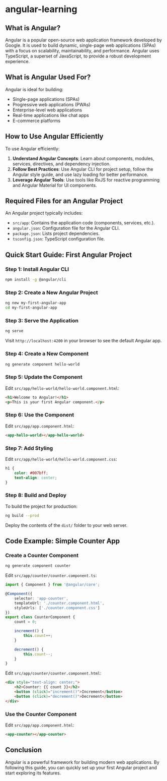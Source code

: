# angular-learning
## What is Angular?

Angular is a popular open-source web application framework developed by Google. It is used to build dynamic, single-page web applications (SPAs) with a focus on scalability, maintainability, and performance. Angular uses TypeScript, a superset of JavaScript, to provide a robust development experience.

## What is Angular Used For?

Angular is ideal for building:
- Single-page applications (SPAs)
- Progressive web applications (PWAs)
- Enterprise-level web applications
- Real-time applications like chat apps
- E-commerce platforms

## How to Use Angular Efficiently

To use Angular efficiently:
1. **Understand Angular Concepts**: Learn about components, modules, services, directives, and dependency injection.
2. **Follow Best Practices**: Use Angular CLI for project setup, follow the Angular style guide, and use lazy loading for better performance.
3. **Leverage Angular Tools**: Use tools like RxJS for reactive programming and Angular Material for UI components.

## Required Files for an Angular Project

An Angular project typically includes:
- `src/app`: Contains the application code (components, services, etc.).
- `angular.json`: Configuration file for the Angular CLI.
- `package.json`: Lists project dependencies.
- `tsconfig.json`: TypeScript configuration file.

## Quick Start Guide: First Angular Project

### Step 1: Install Angular CLI
```bash
npm install -g @angular/cli
```
### Step 2: Create a New Angular Project
```bash
ng new my-first-angular-app
cd my-first-angular-app
```

### Step 3: Serve the Application
```bash
ng serve
```
Visit `http://localhost:4200` in your browser to see the default Angular app.

### Step 4: Create a New Component
```bash
ng generate component hello-world
```

### Step 5: Update the Component
Edit `src/app/hello-world/hello-world.component.html`:
```html
<h1>Welcome to Angular!</h1>
<p>This is your first Angular component.</p>
```

### Step 6: Use the Component
Edit `src/app/app.component.html`:
```html
<app-hello-world></app-hello-world>
```

### Step 7: Add Styling
Edit `src/app/hello-world/hello-world.component.css`:
```css
h1 {
    color: #007bff;
    text-align: center;
}
```

### Step 8: Build and Deploy
To build the project for production:
```bash
ng build --prod
```

Deploy the contents of the `dist/` folder to your web server.

## Code Example: Simple Counter App

### Create a Counter Component
```bash
ng generate component counter
```

Edit `src/app/counter/counter.component.ts`:
```typescript
import { Component } from '@angular/core';

@Component({
    selector: 'app-counter',
    templateUrl: './counter.component.html',
    styleUrls: ['./counter.component.css']
})
export class CounterComponent {
    count = 0;

    increment() {
        this.count++;
    }

    decrement() {
        this.count--;
    }
}
```

Edit `src/app/counter/counter.component.html`:
```html
<div style="text-align: center;">
    <h2>Counter: {{ count }}</h2>
    <button (click)="increment()">Increment</button>
    <button (click)="decrement()">Decrement</button>
</div>
```

### Use the Counter Component
Edit `src/app/app.component.html`:
```html
<app-counter></app-counter>
```

## Conclusion

Angular is a powerful framework for building modern web applications. By following this guide, you can quickly set up your first Angular project and start exploring its features.
